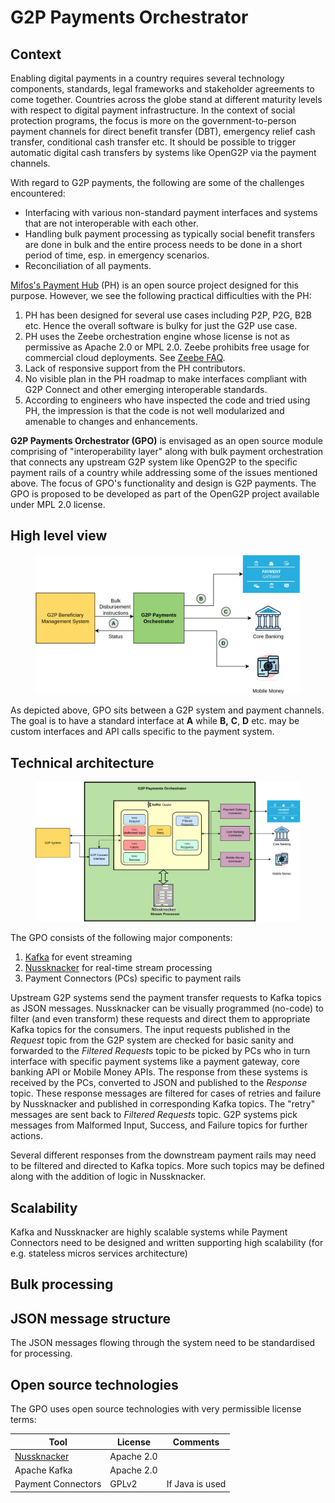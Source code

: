 # G2P Payments Orchestrator

## Context

Enabling digital payments in a country requires several technology components, standards, legal frameworks and stakeholder agreements to come together. Countries across the globe stand at different maturity levels with respect to digital payment infrastructure. In the context of social protection programs, the focus is more on the government-to-person payment channels for direct benefit transfer (DBT), emergency relief cash transfer, conditional cash transfer etc. It should be possible to trigger automatic digital cash transfers by systems like OpenG2P via the payment channels.

With regard to G2P payments, the following are some of the challenges encountered:

* Interfacing with various non-standard payment interfaces and systems that are not interoperable with each other.&#x20;
* Handling bulk payment processing as typically social benefit transfers are done in bulk and the entire process needs to be done in a short period of time, esp. in emergency scenarios.
* Reconciliation of all payments.

[Mifos's Payment Hub](https://payments.mifos.org/) (PH) is an open source project designed for this purpose. However, we see the following practical difficulties with the PH:

1. PH has been designed for several use cases including P2P, P2G, B2B etc. Hence the overall software is bulky for just the G2P use case.
2. PH uses the Zeebe orchestration engine whose license is not as permissive as Apache 2.0 or MPL 2.0. Zeebe prohibits free usage for commercial cloud deployments. See [Zeebe FAQ](https://camunda.com/legal/terms/cloud-terms-and-conditions/zeebe-license-overview-and-faq/).
3. Lack of responsive support from the PH contributors.
4. No visible plan in the PH roadmap to make interfaces compliant with G2P Connect and other emerging interoperable standards.
5. According to engineers who have inspected the code and tried using PH, the impression is that the code is not well modularized and amenable to changes and enhancements.

**G2P Payments Orchestrator (GPO)** is envisaged as an open source module comprising of "interoperability layer" along with bulk payment orchestration that connects any upstream G2P system like OpenG2P to the specific payment rails of a country while addressing some of the issues mentioned above. The focus of GPO's functionality and design is G2P payments. The GPO is proposed to be developed as part of the OpenG2P project available under MPL 2.0 license.

## High level view

<figure><img src="https://github.com/OpenG2P/openg2p-documentation/raw/develop/.gitbook/assets/g2p-payments-orchestrator.png" alt=""><figcaption></figcaption></figure>

As depicted above, GPO sits between a G2P system and payment channels. The goal is to have a standard interface at **A** while **B,** **C**, **D** etc. may be custom interfaces and API calls specific to the payment system.&#x20;

## Technical architecture

<figure><img src="https://github.com/OpenG2P/openg2p-documentation/raw/develop/.gitbook/assets/gpo-tech-architecture.png" alt=""><figcaption></figcaption></figure>

The GPO consists of the following major components:

1. [Kafka](https://kafka.apache.org/) for event streaming
2. [Nussknacker](https://github.com/TouK/nussknacker) for real-time stream processing
3. Payment Connectors (PCs) specific to payment rails

Upstream G2P systems send the payment transfer requests to Kafka topics as JSON messages. Nussknacker can be visually programmed (no-code) to filter (and even transform) these requests and direct them to appropriate Kafka topics for the consumers. The input requests published in the _Request_ topic from the G2P system are checked for basic sanity and forwarded to the _Filtered Requests_ topic to be picked by PCs who in turn interface with specific payment systems like a payment gateway, core banking API or Mobile Money APIs. The response from these systems is received by the PCs, converted to JSON and published to the _Response_ topic. These response messages are filtered for cases of retries and failure by Nussknacker and published in corresponding Kafka topics. The "retry" messages are sent back to _Filtered Requests_ topic. G2P systems pick messages from Malformed Input, Success, and Failure topics for further actions.

Several different responses from the downstream payment rails may need to be filtered and directed to Kafka topics. More such topics may be defined along with the addition of logic in Nussknacker.

## Scalability&#x20;

Kafka and Nussknacker are highly scalable systems while Payment Connectors need to be designed and written supporting high scalability (for e.g. stateless micros services architecture)

## Bulk processing

## JSON message structure

The JSON messages flowing through the system need to be standardised for processing.&#x20;

## Open source technologies

The GPO uses open source technologies with very permissible license terms:

| Tool                                               | License    | Comments        |
| -------------------------------------------------- | ---------- | --------------- |
| [Nussknacker](https://github.com/TouK/nussknacker) | Apache 2.0 |                 |
| Apache Kafka                                       | Apache 2.0 |                 |
| Payment Connectors                                 | GPLv2      | If Java is used |
